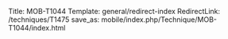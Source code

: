 Title: MOB-T1044
Template: general/redirect-index
RedirectLink: /techniques/T1475
save_as: mobile/index.php/Technique/MOB-T1044/index.html